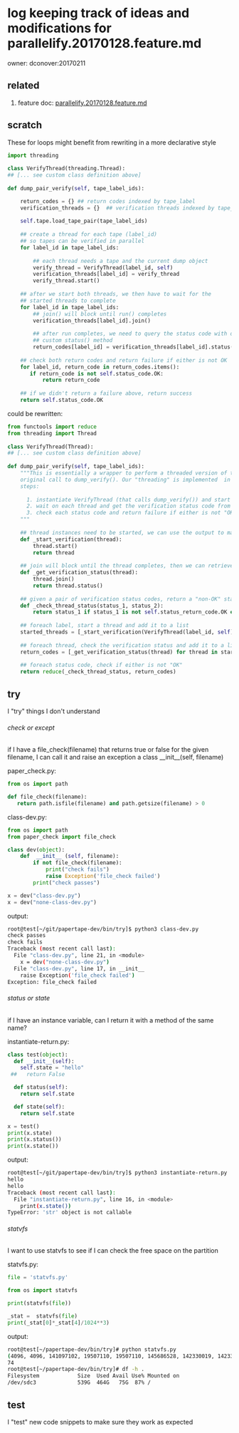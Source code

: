 # log keeping track of ideas and modifications for parallelify.20170128.feature.md

owner: dconover:20170211

## related
  1. feature doc: [parallelify.20170128.feature.md](parallelify.20170128.log.md)
  
## scratch

These for loops might benefit from rewriting in a more declarative style
```python
import threading
 
class VerifyThread(threading.Thread):
## [... see custom class definition above]
 
def dump_pair_verify(self, tape_label_ids):

    return_codes = {} ## return codes indexed by tape_label
    verification_threads = {}  ## verification threads indexed by tape_label
    
    self.tape.load_tape_pair(tape_label_ids)
    
    ## create a thread for each tape (label_id)
    ## so tapes can be verified in parallel
    for label_id in tape_label_ids:
 
        ## each thread needs a tape and the current dump object
        verify_thread = VerifyThread(label_id, self)
        verification_threads[label_id] = verify_thread
        verify_thread.start()
 
    ## after we start both threads, we then have to wait for the 
    ## started threads to complete
    for label_id in tape_label_ids:
        ## join() will block until run() completes
        verification_threads[label_id].join()
  
        ## after run completes, we need to query the status code with our
        ## custom status() method
        return_codes[label_id] = verification_threads[label_id].status()
 
    ## check both return codes and return failure if either is not OK
    for label_id, return_code in return_codes.items():
       if return_code is not self.status_code.OK:
           return return_code
        
    ## if we didn't return a failure above, return success
    return self.status_code.OK
```

could be rewritten:
```python
from functools import reduce
from threading import Thread
 
class VerifyThread(Thread):
## [... see custom class definition above]
 
def dump_pair_verify(self, tape_label_ids):
    """This is essentially a wrapper to perform a threaded version of the 
    original call to dump_verify(). Our "threading" is implemented  in three 
    steps: 
    
      1. instantiate VerifyThread (that calls dump_verify()) and start each thread
      2. wait on each thread and get the verification status code from each
      3. check each status code and return failure if either is not "OK"
    """
 
    ## thread instances need to be started, we can use the output to make a list of started threads
    def _start_verification(thread):
        thread.start()
        return thread
    
    ## join will block until the thread completes, then we can retrieve the status from the verification
    def _get_verification_status(thread):
        thread.join()
        return thread.status()
 
    ## given a pair of verification status codes, return a "non-OK" status if either is not "OK"
    def _check_thread_status(status_1, status_2):
        return status_1 if status_1 is not self.status_return_code.OK else status_2
 
    ## foreach label, start a thread and add it to a list
    started_threads = [_start_verification(VerifyThread(label_id, self)) for label_id in tape_label_ids]
    
    ## foreach thread, check the verification status and add it to a list
    return_codes = [_get_verification_status(thread) for thread in started_threads]
    
    ## foreach status code, check if either is not "OK"
    return reduce(_check_thread_status, return_codes) 
```

## try
  I "try" things I don't understand
  
###### check or except
  if I have a file_check(filename) that returns true or false for the given filename, I can 
call it and raise an exception a class \_\_init__(self, filename) 

paper_check.py:
```python
from os import path

def file_check(filename):
   return path.isfile(filename) and path.getsize(filename) > 0
```

class-dev.py:
```python
from os import path
from paper_check import file_check

class dev(object):
    def  __init__ (self, filename):
        if not file_check(filename):
            print("check fails")
            raise Exception('file_check failed')
        print("check passes")

x = dev("class-dev.py")
x = dev("none-class-dev.py")
```

output:
```bash
root@test[~/git/papertape-dev/bin/try]$ python3 class-dev.py
check passes
check fails
Traceback (most recent call last):
  File "class-dev.py", line 21, in <module>
    x = dev("none-class-dev.py")
  File "class-dev.py", line 17, in __init__
    raise Exception('file_check failed')
Exception: file_check failed
```
###### status or state
  if I have an instance variable, can I return it with a method of the same name?
  
instantiate-return.py:
```python
class test(object):
  def __init__(self):
    self.state = "hello"
 ##   return False

  def status(self):
    return self.state

  def state(self):
    return self.state

x = test()
print(x.state)
print(x.status())
print(x.state())
```
output:
```bash
root@test[~/git/papertape-dev/bin/try]$ python3 instantiate-return.py
hello
hello
Traceback (most recent call last):
  File "instantiate-return.py", line 16, in <module>
    print(x.state())
TypeError: 'str' object is not callable
```
###### statvfs
I want to use statvfs to see if I can check the free space on the partition

statvfs.py:
```python
file = 'statvfs.py'

from os import statvfs

print(statvfs(file))

_stat =  statvfs(file) 
print(_stat[0]*_stat[4]/1024**3)
```
output:
```bash
root@test[~/papertape-dev/bin/try]# python statvfs.py
(4096, 4096, 141097102, 19507110, 19507110, 145686528, 142330019, 142330019, 0, 255)
74
root@test[~/papertape-dev/bin/try]# df -h .
Filesystem            Size  Used Avail Use% Mounted on
/dev/sdc3             539G  464G   75G  87% /
```

## test
  I "test" new code snippets to make sure they work as expected 